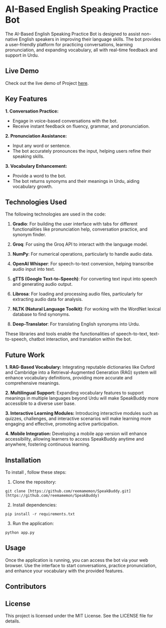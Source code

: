 # AI-Based English Speaking Practice Bot

The AI-Based English Speaking Practice Bot is designed to assist non-native English speakers in improving their language skills. The bot provides a user-friendly platform for practicing conversations, learning pronunciation, and expanding vocabulary, all with real-time feedback and support in Urdu.

## Live Demo

Check out the live demo of Project [here](https://huggingface.co/spaces/alidotdev/Speak_buddy).

## Key Features

**1. Conversation Practice:** 
 - Engage in voice-based conversations with the bot. 
 - Receive instant feedback on fluency, grammar, and pronunciation.

**2. Pronunciation Assistance:**
 - Input any word or sentence.
 - The bot accurately pronounces the input, helping users refine their speaking skills.

**3. Vocabulary Enhancement:**
 - Provide a word to the bot.
 - The bot returns synonyms and their meanings in Urdu, aiding vocabulary growth.

## Technologies Used

The following technologies are used in the code:

1. **Gradio**: For building the user interface with tabs for different functionalities like pronunciation help, conversation practice, and synonym finder.
   
2. **Groq**: For using the Groq API to interact with the language model.
   
3. **NumPy**: For numerical operations, particularly to handle audio data.
   
4. **OpenAI Whisper**: For speech-to-text conversion, helping transcribe audio input into text.
   
5. **gTTS (Google Text-to-Speech)**: For converting text input into speech and generating audio output.
   
6. **Librosa**: For loading and processing audio files, particularly for extracting audio data for analysis.
   
7. **NLTK (Natural Language Toolkit)**: For working with the WordNet lexical database to find synonyms.
   
8. **Deep-Translator**: For translating English synonyms into Urdu.

These libraries and tools enable the functionalities of speech-to-text, text-to-speech, chatbot interaction, and translation within the bot.

## Future Work

**1. RAG-Based Vocabulary:** Integrating reputable dictionaries like Oxford and  Cambridge into a Retrieval-Augmented 
 Generation (RAG) system will enhance vocabulary definitions, providing more accurate and comprehensive meanings.

**2. Multilingual Support:** Expanding vocabulary features to support meanings in multiple languages beyond Urdu will make SpeakBuddy more accessible to a diverse user base.

**3. Interactive Learning Modules:** Introducing interactive modules such as quizzes, challenges, and interactive scenarios will make learning more engaging and effective, promoting active participation.

**4. Mobile Integration:** Developing a mobile app version will enhance accessibility, allowing learners to access SpeakBuddy anytime and anywhere, fostering continuous learning.

## Installation

To install , follow these steps:

1. Clone the repository:

```
git clone [https://github.com/reemamemon/SpeakBuddy.git](https://github.com/reemamemon/SpeakBuddy)
```

2. Install dependencies:

```
pip install -r requirements.txt
```

3. Run the application:

```
python app.py
```

## Usage
Once the application is running, you can access the bot via your web browser. Use the interface to start conversations, practice pronunciation, and enhance your vocabulary with the provided features.

## Contributors


## License
This project is licensed under the MIT License. See the LICENSE file for details.



